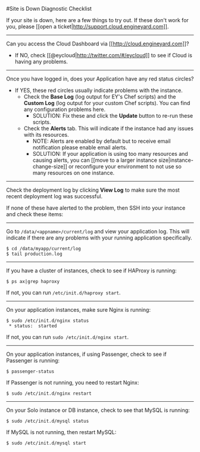 #Site is Down Diagnostic Checklist

If your site is down, here are a few things to try out. If these don't work for you, please [[open a ticket|http://support.cloud.engineyard.com]].

---
Can you access the Cloud Dashboard via [[http://cloud.engineyard.com]]?

  * If NO, check [[@eycloud|http://twitter.com/#/eycloud]] to see if Cloud is having any problems.

---
Once you have logged in, does your Application have any red status circles?

  * If YES, these red circles usually indicate problems with the instance.
    * Check the **Base Log** (log output for EY's Chef scripts) and the **Custom Log** (log output for your custom Chef scripts). You can find any configuration problems here.
      * SOLUTION: Fix these and click the **Update** button to re-run these scripts.
    * Check the **Alerts** tab. This will indicate if the instance had any issues with its resources.
      * NOTE: Alerts are enabled by default but to receive email notification please enable email alerts.
      * SOLUTION: If your application is using too many resources and causing alerts, you can [[move to a larger instance size|instance-change-size]] or reconfigure your environment to not use so many resources on one instance.

---
Check the deployment log by clicking **View Log** to make sure the most recent deployment log was successful.


If none of these have alerted to the problem, then SSH into your instance and check these items:

---
Go to `/data/<appname>/current/log` and view your application log. This will indicate if there are any problems with your running application specifically.
    
    $ cd /data/myapp/current/log
    $ tail production.log

---
If you have a cluster of instances, check to see if HAProxy is running:

    $ ps ax|grep haproxy

  If not, you can run `/etc/init.d/haproxy start`.

---
On your application instances, make sure Nginx is running:

    $ sudo /etc/init.d/nginx status
     * status:  started
  
  If not, you can run `sudo /etc/init.d/nginx start`.

---  
On your application instances, if using Passenger, check to see if Passenger is running:
    
    $ passenger-status
    
  If Passenger is not running, you need to restart Nginx:
    
    $ sudo /etc/init.d/nginx restart
    
---
On your Solo instance or DB instance, check to see that MySQL is running:
   
    $ sudo /etc/init.d/mysql status
  
  If MySQL is not running, then restart MySQL:
  
    $ sudo /etc/init.d/mysql start